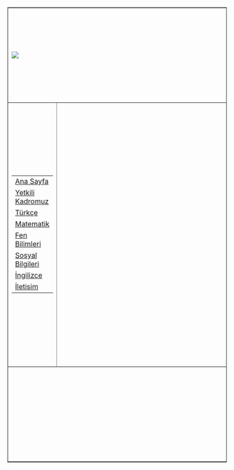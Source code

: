 <html>
<head>
<title>Ana Sayfam</title>
</head>
<body>
<table border="1" cellspacing="0" cellpadding="0" align="center">
<tr>
<td colspan="2" height="218" background="">
<img src="C:\Users\BATUE\Desktop\Site Dosyası\images/indir.png">
</td>
</tr>

<tr>
<td width="228" height="600">
<table width="228" border="0">
<tr><td height="25"><a href="C:/Users/BATUE/Desktop/Site%20Dosyası/ana_sayfa.html" target="cerceve">Ana Sayfa</a></td></tr>
<tr><td height="25"><a href="C:/Users/BATUE/Desktop/Site%20Dosyası/yetkller.html" target="cerceve">Yetkili Kadromuz</a></td></tr>
<tr><td height="25"><a href="C:/Users/BATUE/Desktop/Site%20Dosyası/türkce.html" target="cerceve">Türkçe</a></td></tr>
<tr><td height="25"><a href="C:/Users/BATUE/Desktop/Site%20Dosyası/matematik.html" target="cerceve">Matematik</a></td></tr>
<tr><td height="25"><a href="C:/Users/BATUE/Desktop/Site%20Dosyası/fen.html" target="cerceve">Fen Bilimleri</a></td></tr>
<tr><td height="25"><a href="C:/Users/BATUE/Desktop/Site%20Dosyası/sosyal.html" target="cerceve">Sosyal Bilgileri</a></td></tr>
<tr><td height="25"><a href="C:/Users/BATUE/Desktop/Site%20Dosyası/ingilizce.html" target="cerceve">İngilizce</a></td></tr>
<tr><td height="25"><a href="C:/Users/BATUE/Desktop/Site%20Dosyası/iletisim.html" target="cerceve">İletisim</a></td></tr>


</table>
</td>
<td width="700">
<iframe width="700" height="600" frameborder="0" name="cerceve" src="" scrolling="no"></iframe>

</td>
</tr>

<tr>
<td colspan="2" height="218" background="C:\Users\BATUE\Desktop\Site Dosyası\images/indir.png"
</td>
</tr>

</table>

</body>
</html>

